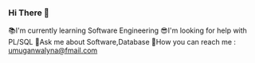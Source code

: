 ### Hi There 👋


📚I'm currently learning Software Engineering
😎I'm looking for help with PL/SQL
📧Ask me about Software,Database
📠How you can reach me : umuganwalyna@fmail.com
